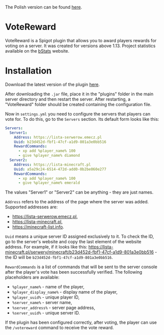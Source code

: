 The Polish version can be found [here](README-PL.md).

# VoteReward

VoteReward is a Spigot plugin that allows you to award players rewards for voting on a server. It was created for versions above 1.13. Project statistics available on the [bStats](https://bstats.org/plugin/bukkit/VoteReward/20120) website.

# Installation

Download the latest version of the plugin [here](https://github.com/dudekm/VoteReward/releases/latest).

After downloading the `.jar` file, place it in the "plugins" folder in the main server directory and then restart the server. After restarting, a "VoteReward" folder should be created containing the configuration file.

Now in `settings.yml` you need to configure the servers that players can vote for. To do this, go to the `Servers` section. Its default form looks like this:
```yaml
Servers:
  Server1:
    Address: https://lista-serwerow.emecz.pl
    Uuid: b23d452d-fbf1-47cf-a1d9-801a3e0bb516
    RewardCommands:
      - xp add %player_name% 100
      - give %player_name% diamond
  Server2:
    Address: https://lista-minecraft.pl
    Uuid: a5a29c24-6514-472d-add0-0b2be060e277
    RewardCommands:
      - xp add %player_name% 100
      - give %player_name% emerald
```

The values "Server1" or "Server2" can be anything - they are just names.

`Address` refers to the address of the page where the server was added. Supported addresses are:
- https://lista-serwerow.emecz.pl,
- https://lista-minecraft.pl,
- https://minecraft-list.info.

`Uuid` means a unique server ID assigned exclusively to it. To check the ID, go to the server's website and copy the last element of the website address. For example, if it looks like this: https://lista-minecraft.pl/serwery/minecraft/b23d452d-fbf1-47cf-a1d9-801a3e0bb516 - the ID will be `b23d452d-fbf1-47cf-a1d9-801a3e0bb516`.

`RewardCommands` is a list of commands that will be sent to the server console after the player's vote has been successfully verified. The following placeholders are available:
- `%player_name%` - name of the player,
- `%player_display_name%` - display name of the player,
- `%player_uuid%` - unique player ID,
- `%server_name%` - server name,
- `%server_address%` - server page address,
- `%server_uuid%` - unique server ID.

If the plugin has been configured correctly, after voting, the player can use the `/votereward` command to receive the vote reward.